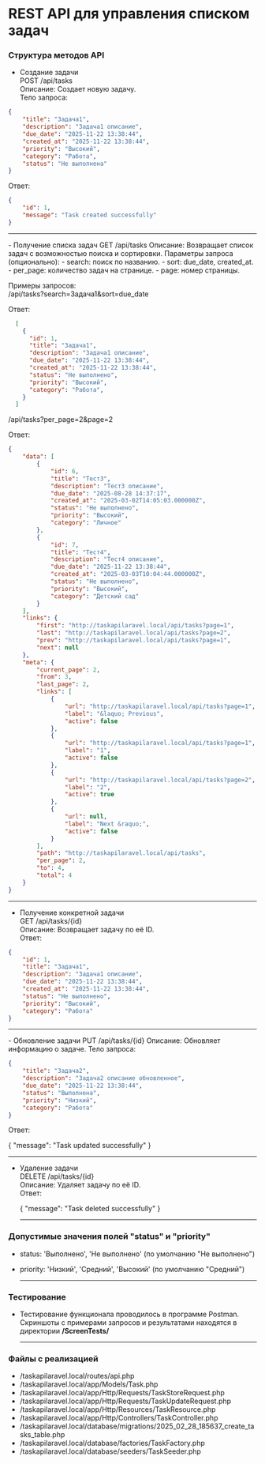 # REST API для управления списком задач

### Структура методов API

- Создание задачи  
  POST /api/tasks  
  Описание: Создает новую задачу.  
  Тело запроса:  
  
```json
{
    "title": "Задача1",
    "description": "Задача1 описание",
    "due_date": "2025-11-22 13:38:44",
    "created_at": "2025-11-22 13:38:44",
    "priority": "Высокий",
    "category": "Работа",
    "status": "Не выполнена"
}
```
  
  Ответ:  
  
```json
{
    "id": 1,
    "message": "Task created successfully"
}
```
<hr>
- Получение списка задач  
  GET /api/tasks  
  Описание: Возвращает список задач с возможностью поиска и сортировки.  
  Параметры запроса (опционально):
  - search: поиск по названию.
  - sort: due_date, created_at.
  - per_page: количество задач на странице.
  - page: номер страницы.

  Примеры запросов:  
  /api/tasks?search=Задача1&sort=due_date  

  Ответ:  
  
```json
  [
    {
      "id": 1,
      "title": "Задача1",
      "description": "Задача1 описание",
      "due_date": "2025-11-22 13:38:44",
      "created_at": "2025-11-22 13:38:44",
      "status": "Не выполнено",
      "priority": "Высокий",
      "category": "Работа",
    }
  ]
```
  /api/tasks?per_page=2&page=2 

  Ответ:  
  
```json
{
    "data": [
        {
            "id": 6,
            "title": "Тест3",
            "description": "Тест3 описание",
            "due_date": "2025-08-28 14:37:17",
            "created_at": "2025-03-02T14:05:03.000000Z",
            "status": "Не выполнено",
            "priority": "Высокий",
            "category": "Личное"
        },
        {
            "id": 7,
            "title": "Тест4",
            "description": "Тест4 описание",
            "due_date": "2025-11-22 13:38:44",
            "created_at": "2025-03-03T10:04:44.000000Z",
            "status": "Не выполнено",
            "priority": "Высокий",
            "category": "Детский сад"
        }
    ],
    "links": {
        "first": "http://taskapilaravel.local/api/tasks?page=1",
        "last": "http://taskapilaravel.local/api/tasks?page=2",
        "prev": "http://taskapilaravel.local/api/tasks?page=1",
        "next": null
    },
    "meta": {
        "current_page": 2,
        "from": 3,
        "last_page": 2,
        "links": [
            {
                "url": "http://taskapilaravel.local/api/tasks?page=1",
                "label": "&laquo; Previous",
                "active": false
            },
            {
                "url": "http://taskapilaravel.local/api/tasks?page=1",
                "label": "1",
                "active": false
            },
            {
                "url": "http://taskapilaravel.local/api/tasks?page=2",
                "label": "2",
                "active": true
            },
            {
                "url": null,
                "label": "Next &raquo;",
                "active": false
            }
        ],
        "path": "http://taskapilaravel.local/api/tasks",
        "per_page": 2,
        "to": 4,
        "total": 4
    }
}
```
<hr>

- Получение конкретной задачи  
  GET /api/tasks/{id}  
  Описание: Возвращает задачу по её ID.  
  Ответ:  
  
```json
{
    "id": 1,
    "title": "Задача1",
    "description": "Задача1 описание",
    "due_date": "2025-11-22 13:38:44",
    "created_at": "2025-11-22 13:38:44",
    "status": "Не выполнено",
    "priority": "Высокий",
    "category": "Работа"
}
```
<hr>
- Обновление задачи  
  PUT /api/tasks/{id}  
  Описание: Обновляет информацию о задаче.  
  Тело запроса:  
  
```json
{
    "title": "Задача2",
    "description": "Задача2 описание обновленное",
    "due_date": "2025-11-22 13:38:44",
    "status": "Выполнена",
    "priority": "Низкий",
    "category": "Работа"
}
```
  
  
  Ответ:  
  
  {
    "message": "Task updated successfully"
  }
    <hr>
- Удаление задачи  
  DELETE /api/tasks/{id}  
  Описание: Удаляет задачу по её ID.  
  Ответ:  
  
  {
    "message": "Task deleted successfully"
  }
    <hr>
### Допустимые значения полей "status" и "priority"
- status: 'Выполнено', 'Не выполнено' (по умолчанию "Не выполнено")

- priority: 'Низкий', 'Средний', 'Высокий' (по умолчанию "Средний")
    <hr>
### Тестирование
- Тестирование функционала проводилось в программе Postman. Скриншоты с примерами запросов и результатами находятся в директории <b>/ScreenTests/</b>
    <hr>
### Файлы с реализацией
- /taskapilaravel.local/routes/api.php
- /taskapilaravel.local/app/Models/Task.php
- /taskapilaravel.local/app/Http/Requests/TaskStoreRequest.php
- /taskapilaravel.local/app/Http/Requests/TaskUpdateRequest.php
- /taskapilaravel.local/app/Http/Resources/TaskResource.php
- /taskapilaravel.local/app/Http/Controllers/TaskController.php
- /taskapilaravel.local/database/migrations/2025_02_28_185637_create_tasks_table.php
- /taskapilaravel.local/database/factories/TaskFactory.php
- /taskapilaravel.local/database/seeders/TaskSeeder.php